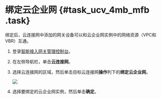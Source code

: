 # 绑定云企业网 {#task_ucv_4mb_mfb .task}

绑定后，云连接网中添加的网关设备可以和云企业网实例中的网络资源（VPC和VBR）互通。

1.  登录[智能接入网关管理控制台](https://smartag.console.aliyun.com/)。
2.  在左侧导航栏，单击**云连接网**。
3.  选择云连接网的区域，然后单击目标云连接网**操作**列下的**绑定云企业网**。 

    ![](http://static-aliyun-doc.oss-cn-hangzhou.aliyuncs.com/assets/img/23729/156820245244872_zh-CN.png)

4.  选择要绑定的云企业网实例，然后单击**确定**。

